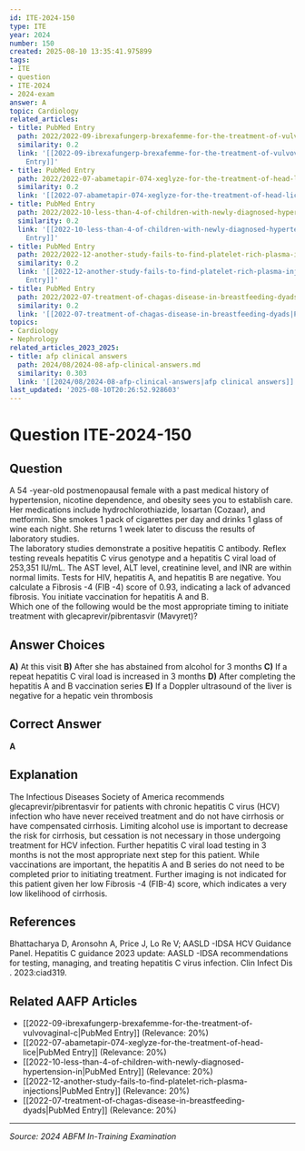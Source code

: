 ```yaml
---
id: ITE-2024-150
type: ITE
year: 2024
number: 150
created: 2025-08-10 13:35:41.975899
tags:
- ITE
- question
- ITE-2024
- 2024-exam
answer: A
topic: Cardiology
related_articles:
- title: PubMed Entry
  path: 2022/2022-09-ibrexafungerp-brexafemme-for-the-treatment-of-vulvovaginal-c.md
  similarity: 0.2
  link: '[[2022-09-ibrexafungerp-brexafemme-for-the-treatment-of-vulvovaginal-c|PubMed
    Entry]]'
- title: PubMed Entry
  path: 2022/2022-07-abametapir-074-xeglyze-for-the-treatment-of-head-lice.md
  similarity: 0.2
  link: '[[2022-07-abametapir-074-xeglyze-for-the-treatment-of-head-lice|PubMed Entry]]'
- title: PubMed Entry
  path: 2022/2022-10-less-than-4-of-children-with-newly-diagnosed-hypertension-in.md
  similarity: 0.2
  link: '[[2022-10-less-than-4-of-children-with-newly-diagnosed-hypertension-in|PubMed
    Entry]]'
- title: PubMed Entry
  path: 2022/2022-12-another-study-fails-to-find-platelet-rich-plasma-injections.md
  similarity: 0.2
  link: '[[2022-12-another-study-fails-to-find-platelet-rich-plasma-injections|PubMed
    Entry]]'
- title: PubMed Entry
  path: 2022/2022-07-treatment-of-chagas-disease-in-breastfeeding-dyads.md
  similarity: 0.2
  link: '[[2022-07-treatment-of-chagas-disease-in-breastfeeding-dyads|PubMed Entry]]'
topics:
- Cardiology
- Nephrology
related_articles_2023_2025:
- title: afp clinical answers
  path: 2024/08/2024-08-afp-clinical-answers.md
  similarity: 0.303
  link: '[[2024/08/2024-08-afp-clinical-answers|afp clinical answers]]'
last_updated: '2025-08-10T20:26:52.928603'
---
```


# Question ITE-2024-150

## Question
A 54 -year-old postmenopausal female with a past medical history of hypertension, nicotine 
dependence, and obesity sees you to establish care. Her medications include hydrochlorothiazide, 
losartan (Cozaar), and metformin. She smokes 1 pack of cigarettes per day and drinks 1 glass of wine 
each night. She returns 1 week later to discuss the results of laboratory studies.  
 The laboratory studies demonstrate a positive hepatitis C antibody. Reflex testing reveals hepatitis C 
virus genotype and a hepatitis C viral load of 253,351 IU/mL. The AST level, ALT level, creatinine 
level, and INR are within normal limits. Tests for HIV, hepatitis A, and hepatitis B are negative. You calculate a Fibrosis -4 (FIB -4) score of 0.93,  indicating a lack of advanced fibrosis. You initiate 
vaccination for hepatitis A and B.  
 Which one of the following would be the most appropriate timing to initiate treatment with 
glecaprevir/pibrentasvir (Mavyret)?

## Answer Choices
**A)** At this visit
**B)** After she has abstained from alcohol for 3 months
**C)** If a repeat hepatitis C viral load is increased in 3 months
**D)** After completing the hepatitis A and B vaccination series
**E)** If a Doppler ultrasound of the liver is negative for a hepatic vein thrombosis

## Correct Answer
**A**

## Explanation
The Infectious Diseases Society of America recommends glecaprevir/pibrentasvir for patients with chronic hepatitis C virus (HCV) infection who have never received treatment and do not have cirrhosis or have compensated cirrhosis. Limiting alcohol use is important to decrease the risk for cirrhosis, but cessation is not necessary in those undergoing treatment for HCV infection. Further hepatitis C viral load testing in 3 months is not the most appropriate next step for this patient. While vaccinations are important, the hepatitis A and B series do not need to be completed prior to initiating treatment. Further imaging is not indicated for this patient given her low Fibrosis -4 (FIB-4) score, which indicates a very low likelihood of cirrhosis.

## References
Bhattacharya D, Aronsohn A, Price J, Lo Re V; AASLD -IDSA HCV Guidance Panel. Hepatitis C guidance 2023 update: AASLD -IDSA recommendations for testing, managing, and treating hepatitis C virus infection. Clin Infect Dis . 2023:ciad319.

## Related AAFP Articles
- [[2022-09-ibrexafungerp-brexafemme-for-the-treatment-of-vulvovaginal-c|PubMed Entry]] (Relevance: 20%)
- [[2022-07-abametapir-074-xeglyze-for-the-treatment-of-head-lice|PubMed Entry]] (Relevance: 20%)
- [[2022-10-less-than-4-of-children-with-newly-diagnosed-hypertension-in|PubMed Entry]] (Relevance: 20%)
- [[2022-12-another-study-fails-to-find-platelet-rich-plasma-injections|PubMed Entry]] (Relevance: 20%)
- [[2022-07-treatment-of-chagas-disease-in-breastfeeding-dyads|PubMed Entry]] (Relevance: 20%)

---
*Source: 2024 ABFM In-Training Examination*